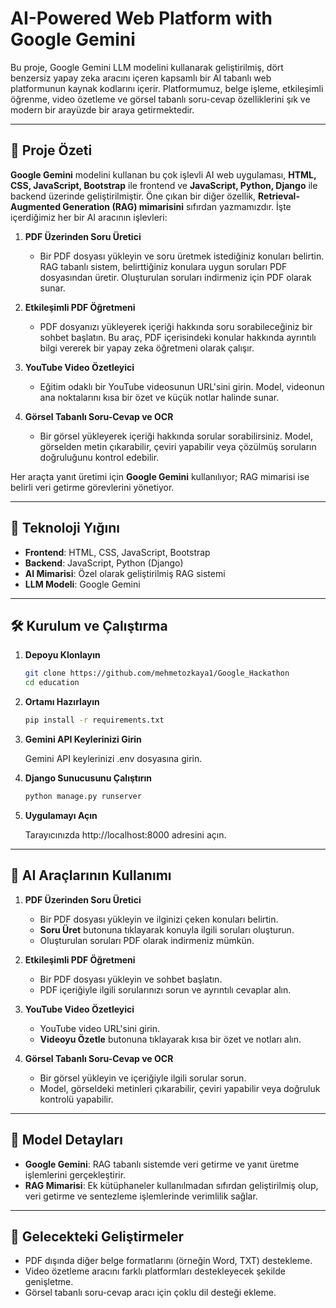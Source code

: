 # AI-Powered Web Platform with Google Gemini

Bu proje, Google Gemini LLM modelini kullanarak geliştirilmiş, dört benzersiz yapay zeka aracını içeren kapsamlı bir AI tabanlı web platformunun kaynak kodlarını içerir. Platformumuz, belge işleme, etkileşimli öğrenme, video özetleme ve görsel tabanlı soru-cevap özelliklerini şık ve modern bir arayüzde bir araya getirmektedir.

---

## 📌 Proje Özeti

**Google Gemini** modelini kullanan bu çok işlevli AI web uygulaması, **HTML, CSS, JavaScript, Bootstrap** ile frontend ve **JavaScript, Python, Django** ile backend üzerinde geliştirilmiştir. Öne çıkan bir diğer özellik, **Retrieval-Augmented Generation (RAG) mimarisini** sıfırdan yazmamızdır. İşte içerdiğimiz her bir AI aracının işlevleri:

1. **PDF Üzerinden Soru Üretici**  
   - Bir PDF dosyası yükleyin ve soru üretmek istediğiniz konuları belirtin. RAG tabanlı sistem, belirttiğiniz konulara uygun soruları PDF dosyasından üretir. Oluşturulan soruları indirmeniz için PDF olarak sunar.

2. **Etkileşimli PDF Öğretmeni**  
   - PDF dosyanızı yükleyerek içeriği hakkında soru sorabileceğiniz bir sohbet başlatın. Bu araç, PDF içerisindeki konular hakkında ayrıntılı bilgi vererek bir yapay zeka öğretmeni olarak çalışır.

3. **YouTube Video Özetleyici**  
   - Eğitim odaklı bir YouTube videosunun URL'sini girin. Model, videonun ana noktalarını kısa bir özet ve küçük notlar halinde sunar.

4. **Görsel Tabanlı Soru-Cevap ve OCR**  
   - Bir görsel yükleyerek içeriği hakkında sorular sorabilirsiniz. Model, görselden metin çıkarabilir, çeviri yapabilir veya çözülmüş soruların doğruluğunu kontrol edebilir.

Her araçta yanıt üretimi için **Google Gemini** kullanılıyor; RAG mimarisi ise belirli veri getirme görevlerini yönetiyor.

---

## 🔧 Teknoloji Yığını

- **Frontend**: HTML, CSS, JavaScript, Bootstrap
- **Backend**: JavaScript, Python (Django)
- **AI Mimarisi**: Özel olarak geliştirilmiş RAG sistemi
- **LLM Modeli**: Google Gemini

---

## 🛠️ Kurulum ve Çalıştırma

1. **Depoyu Klonlayın**

   ```bash
   git clone https://github.com/mehmetozkaya1/Google_Hackathon
   cd education

2. **Ortamı Hazırlayın**

    ```bash
    pip install -r requirements.txt

3. **Gemini API Keylerinizi Girin**

   Gemini API keylerinizi .env dosyasına girin.

4. **Django Sunucusunu Çalıştırın**

   ```bash
   python manage.py runserver

5. **Uygulamayı Açın**

   Tarayıcınızda http://localhost:8000 adresini açın.

---

## 📝 AI Araçlarının Kullanımı

1. **PDF Üzerinden Soru Üretici**  
   - Bir PDF dosyası yükleyin ve ilginizi çeken konuları belirtin.
   - **Soru Üret** butonuna tıklayarak konuyla ilgili soruları oluşturun.
   - Oluşturulan soruları PDF olarak indirmeniz mümkün.

2. **Etkileşimli PDF Öğretmeni**  
   - Bir PDF dosyası yükleyin ve sohbet başlatın.
   - PDF içeriğiyle ilgili sorularınızı sorun ve ayrıntılı cevaplar alın.

3. **YouTube Video Özetleyici**  
   - YouTube video URL'sini girin.
   - **Videoyu Özetle** butonuna tıklayarak kısa bir özet ve notları alın.

4. **Görsel Tabanlı Soru-Cevap ve OCR**  
   - Bir görsel yükleyin ve içeriğiyle ilgili sorular sorun.
   - Model, görseldeki metinleri çıkarabilir, çeviri yapabilir veya doğruluk kontrolü yapabilir.

---

## 🧠 Model Detayları

- **Google Gemini**: RAG tabanlı sistemde veri getirme ve yanıt üretme işlemlerini gerçekleştirir.
- **RAG Mimarisi**: Ek kütüphaneler kullanılmadan sıfırdan geliştirilmiş olup, veri getirme ve sentezleme işlemlerinde verimlilik sağlar.

---

## 🚀 Gelecekteki Geliştirmeler

- PDF dışında diğer belge formatlarını (örneğin Word, TXT) destekleme.
- Video özetleme aracını farklı platformları destekleyecek şekilde genişletme.
- Görsel tabanlı soru-cevap aracı için çoklu dil desteği ekleme.
